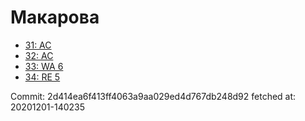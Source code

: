 # Макарова
- [31: AC](31.md)
- [32: AC](32.md)
- [33: WA 6](33.md)
- [34: RE 5](34.md)

Commit: 2d414ea6f413ff4063a9aa029ed4d767db248d92
 fetched at: 20201201-140235
